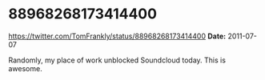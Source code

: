 # 88968268173414400
https://twitter.com/TomFrankly/status/88968268173414400
**Date:** 2011-07-07

Randomly, my place of work unblocked Soundcloud today. This is awesome.
